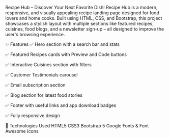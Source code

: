 Recipe Hub – Discover Your Next Favorite Dish!
Recipe Hub is a modern, responsive, and visually appealing recipe landing page designed for food lovers and home cooks. Built using HTML, CSS, and Bootstrap, this project showcases a stylish layout with multiple sections like featured recipes, cuisines, food blogs, and a newsletter sign-up – all designed to improve the user's browsing experience.

✨ Features
✅ Hero section with a search bar and stats

✅ Featured Recipes cards with Preview and Code buttons

✅ Interactive Cuisines section with filters

✅ Customer Testimonials carousel

✅ Email subscription section

✅ Blog section for latest food stories

✅ Footer with useful links and app download badges

✅ Fully responsive design

🔧 Technologies Used
HTML5
CSS3
Bootstrap 5
Google Fonts & Font Awesome Icons

